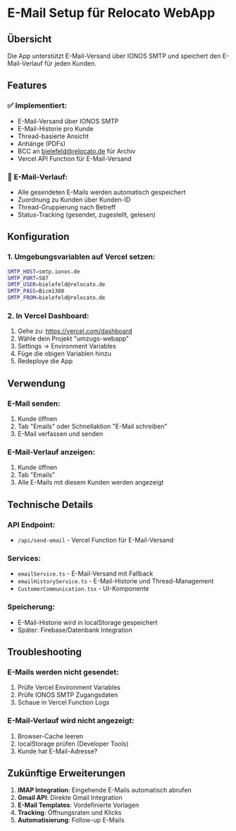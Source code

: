 # E-Mail Setup für Relocato WebApp

## Übersicht

Die App unterstützt E-Mail-Versand über IONOS SMTP und speichert den E-Mail-Verlauf für jeden Kunden.

## Features

### ✅ Implementiert:
- E-Mail-Versand über IONOS SMTP
- E-Mail-Historie pro Kunde
- Thread-basierte Ansicht
- Anhänge (PDFs)
- BCC an bielefeld@relocato.de für Archiv
- Vercel API Function für E-Mail-Versand

### 📧 E-Mail-Verlauf:
- Alle gesendeten E-Mails werden automatisch gespeichert
- Zuordnung zu Kunden über Kunden-ID
- Thread-Gruppierung nach Betreff
- Status-Tracking (gesendet, zugestellt, gelesen)

## Konfiguration

### 1. Umgebungsvariablen auf Vercel setzen:

```bash
SMTP_HOST=smtp.ionos.de
SMTP_PORT=587
SMTP_USER=bielefeld@relocato.de
SMTP_PASS=Bicm1308
SMTP_FROM=bielefeld@relocato.de
```

### 2. In Vercel Dashboard:
1. Gehe zu: https://vercel.com/dashboard
2. Wähle dein Projekt "umzugs-webapp"
3. Settings → Environment Variables
4. Füge die obigen Variablen hinzu
5. Redeploye die App

## Verwendung

### E-Mail senden:
1. Kunde öffnen
2. Tab "Emails" oder Schnellaktion "E-Mail schreiben"
3. E-Mail verfassen und senden

### E-Mail-Verlauf anzeigen:
1. Kunde öffnen
2. Tab "Emails"
3. Alle E-Mails mit diesem Kunden werden angezeigt

## Technische Details

### API Endpoint:
- `/api/send-email` - Vercel Function für E-Mail-Versand

### Services:
- `emailService.ts` - E-Mail-Versand mit Fallback
- `emailHistoryService.ts` - E-Mail-Historie und Thread-Management
- `CustomerCommunication.tsx` - UI-Komponente

### Speicherung:
- E-Mail-Historie wird in localStorage gespeichert
- Später: Firebase/Datenbank Integration

## Troubleshooting

### E-Mails werden nicht gesendet:
1. Prüfe Vercel Environment Variables
2. Prüfe IONOS SMTP Zugangsdaten
3. Schaue in Vercel Function Logs

### E-Mail-Verlauf wird nicht angezeigt:
1. Browser-Cache leeren
2. localStorage prüfen (Developer Tools)
3. Kunde hat E-Mail-Adresse?

## Zukünftige Erweiterungen

1. **IMAP Integration**: Eingehende E-Mails automatisch abrufen
2. **Gmail API**: Direkte Gmail Integration
3. **E-Mail Templates**: Vordefinierte Vorlagen
4. **Tracking**: Öffnungsraten und Klicks
5. **Automatisierung**: Follow-up E-Mails